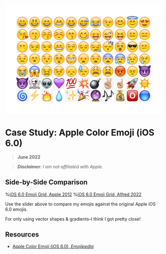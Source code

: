 ![_iOS 6-style Emoji Grid, **2022**_](/public/photos/spaceboy3000/ios6-emoji-grid-alfred.png)

# Case Study: Apple Color Emoji (iOS 6.0)

> **June 2022**

> _**Disclaimer**: I am not affiliated with Apple._

## Side-by-Side Comparison

%[iOS 6.0 Emoji Grid, Apple 2012](/public/photos/spaceboy3000/ios6-emoji-grid-apple.png)
%[iOS 6.0 Emoji Grid, Alfred 2022](/public/photos/spaceboy3000/ios6-emoji-grid-alfred.png)

Use the slider above to compare my emojis against the original Apple iOS 6.0 emojis.

For only using vector shapes & gradients–I think I got pretty close!

## Resources

- [Apple Color Emoji (iOS 6.0), _Emojipedia_](https://emojipedia.org/apple/ios-6.0)
